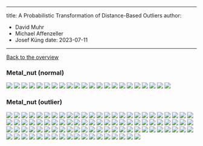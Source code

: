 
---
title: A Probabilistic Transformation of Distance-Based Outliers
author:
  - David Muhr
  - Michael Affenzeller
  - Josef Küng
date: 2023-07-11
---

[Back to the overview](/probabilistic-distance/)

### Metal_nut (normal)

![](images/metal_nut/normal/70.png)
![](images/metal_nut/normal/71.png)
![](images/metal_nut/normal/72.png)
![](images/metal_nut/normal/73.png)
![](images/metal_nut/normal/74.png)
![](images/metal_nut/normal/75.png)
![](images/metal_nut/normal/76.png)
![](images/metal_nut/normal/77.png)
![](images/metal_nut/normal/78.png)
![](images/metal_nut/normal/79.png)
![](images/metal_nut/normal/80.png)
![](images/metal_nut/normal/81.png)
![](images/metal_nut/normal/82.png)
![](images/metal_nut/normal/83.png)
![](images/metal_nut/normal/84.png)
![](images/metal_nut/normal/85.png)
![](images/metal_nut/normal/86.png)
![](images/metal_nut/normal/87.png)
![](images/metal_nut/normal/88.png)
![](images/metal_nut/normal/89.png)
![](images/metal_nut/normal/90.png)
![](images/metal_nut/normal/91.png)

### Metal_nut (outlier)

![](images/metal_nut/outlier/0.png)
![](images/metal_nut/outlier/1.png)
![](images/metal_nut/outlier/10.png)
![](images/metal_nut/outlier/100.png)
![](images/metal_nut/outlier/101.png)
![](images/metal_nut/outlier/102.png)
![](images/metal_nut/outlier/103.png)
![](images/metal_nut/outlier/104.png)
![](images/metal_nut/outlier/105.png)
![](images/metal_nut/outlier/106.png)
![](images/metal_nut/outlier/107.png)
![](images/metal_nut/outlier/108.png)
![](images/metal_nut/outlier/109.png)
![](images/metal_nut/outlier/11.png)
![](images/metal_nut/outlier/110.png)
![](images/metal_nut/outlier/111.png)
![](images/metal_nut/outlier/112.png)
![](images/metal_nut/outlier/113.png)
![](images/metal_nut/outlier/114.png)
![](images/metal_nut/outlier/12.png)
![](images/metal_nut/outlier/13.png)
![](images/metal_nut/outlier/14.png)
![](images/metal_nut/outlier/15.png)
![](images/metal_nut/outlier/16.png)
![](images/metal_nut/outlier/17.png)
![](images/metal_nut/outlier/18.png)
![](images/metal_nut/outlier/19.png)
![](images/metal_nut/outlier/2.png)
![](images/metal_nut/outlier/20.png)
![](images/metal_nut/outlier/21.png)
![](images/metal_nut/outlier/22.png)
![](images/metal_nut/outlier/23.png)
![](images/metal_nut/outlier/24.png)
![](images/metal_nut/outlier/25.png)
![](images/metal_nut/outlier/26.png)
![](images/metal_nut/outlier/27.png)
![](images/metal_nut/outlier/28.png)
![](images/metal_nut/outlier/29.png)
![](images/metal_nut/outlier/3.png)
![](images/metal_nut/outlier/30.png)
![](images/metal_nut/outlier/31.png)
![](images/metal_nut/outlier/32.png)
![](images/metal_nut/outlier/33.png)
![](images/metal_nut/outlier/34.png)
![](images/metal_nut/outlier/35.png)
![](images/metal_nut/outlier/36.png)
![](images/metal_nut/outlier/37.png)
![](images/metal_nut/outlier/38.png)
![](images/metal_nut/outlier/39.png)
![](images/metal_nut/outlier/4.png)
![](images/metal_nut/outlier/40.png)
![](images/metal_nut/outlier/41.png)
![](images/metal_nut/outlier/42.png)
![](images/metal_nut/outlier/43.png)
![](images/metal_nut/outlier/44.png)
![](images/metal_nut/outlier/45.png)
![](images/metal_nut/outlier/46.png)
![](images/metal_nut/outlier/47.png)
![](images/metal_nut/outlier/48.png)
![](images/metal_nut/outlier/49.png)
![](images/metal_nut/outlier/5.png)
![](images/metal_nut/outlier/50.png)
![](images/metal_nut/outlier/51.png)
![](images/metal_nut/outlier/52.png)
![](images/metal_nut/outlier/53.png)
![](images/metal_nut/outlier/54.png)
![](images/metal_nut/outlier/55.png)
![](images/metal_nut/outlier/56.png)
![](images/metal_nut/outlier/57.png)
![](images/metal_nut/outlier/58.png)
![](images/metal_nut/outlier/59.png)
![](images/metal_nut/outlier/6.png)
![](images/metal_nut/outlier/60.png)
![](images/metal_nut/outlier/61.png)
![](images/metal_nut/outlier/62.png)
![](images/metal_nut/outlier/63.png)
![](images/metal_nut/outlier/64.png)
![](images/metal_nut/outlier/65.png)
![](images/metal_nut/outlier/66.png)
![](images/metal_nut/outlier/67.png)
![](images/metal_nut/outlier/68.png)
![](images/metal_nut/outlier/69.png)
![](images/metal_nut/outlier/7.png)
![](images/metal_nut/outlier/8.png)
![](images/metal_nut/outlier/9.png)
![](images/metal_nut/outlier/92.png)
![](images/metal_nut/outlier/93.png)
![](images/metal_nut/outlier/94.png)
![](images/metal_nut/outlier/95.png)
![](images/metal_nut/outlier/96.png)
![](images/metal_nut/outlier/97.png)
![](images/metal_nut/outlier/98.png)
![](images/metal_nut/outlier/99.png)
